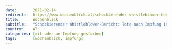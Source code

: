 ```yaml
---
date:       2021-02-14
redirect:   https://www.wochenblick.at/schockierender-whistleblower-bericht-tote-nach-impfung-in-berliner-heim/
title:      Wochenblick
subtitle:   "Schockierender Whistleblower-Bericht: Tote nach Impfung in Berliner Heim"
country:    AT
categories: [mit oder an Impfung gestorben]
tags:       [wochenblick, impfung]
---
```

